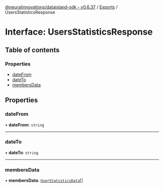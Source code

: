 [@neuralinnovations/dataisland-sdk - v0.6.37](../../README.md) / [Exports](../modules.md) / UsersStatisticsResponse

# Interface: UsersStatisticsResponse

## Table of contents

### Properties

- [dateFrom](UsersStatisticsResponse.md#datefrom)
- [dateTo](UsersStatisticsResponse.md#dateto)
- [membersData](UsersStatisticsResponse.md#membersdata)

## Properties

### dateFrom

• **dateFrom**: `string`

___

### dateTo

• **dateTo**: `string`

___

### membersData

• **membersData**: [`UserStatisticsData`](UserStatisticsData.md)[]
